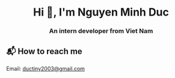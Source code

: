 <div align="center">

# Hi 👋, I'm Nguyen Minh Duc
### An intern developer from Viet Nam

</div>


## 📬 How to reach me

Email: [ductiny2003@gmail.com](mailto:ductiny2003@gmail.com)

